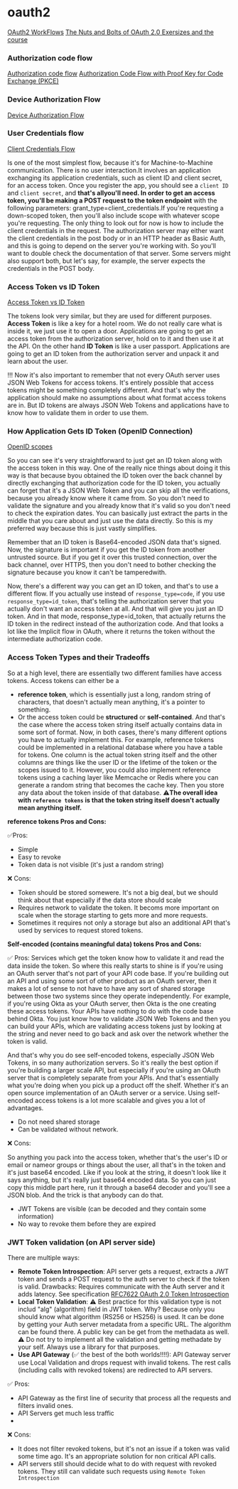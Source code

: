 # oauth2
[OAuth2 WorkFlows](https://auth0.com/docs/get-started/authentication-and-authorization-flow/which-oauth-2-0-flow-should-i-use)
[The Nuts and Bolts of OAuth 2.0 Exersizes and the course](https://oauth.school/)

### Authorization code flow
[Authorization code flow](https://auth0.com/docs/get-started/authentication-and-authorization-flow/authorization-code-flow)
[Authorization Code Flow with Proof Key for Code Exchange (PKCE)](https://auth0.com/docs/get-started/authentication-and-authorization-flow/authorization-code-flow-with-pkce)

### Device Authorization Flow
[Device Authorization Flow](https://auth0.com/docs/get-started/authentication-and-authorization-flow/device-authorization-flow)
### User Credentials flow
[Client Credentials Flow](https://auth0.com/docs/get-started/authentication-and-authorization-flow/client-credentials-flow)

Is one of the most simplest flow, because it's for Machine-to-Machine communication. There is no user interaction.It involves an application exchanging its application credentials, 
such as client ID and client secret, for an access token.
Once you register the app, you should see a `client ID` and `client secret`, and **that's allyou'll need. In order to get an access token, you'll be making a POST request to the token endpoint** 
with the following parameters: grant_type=client_credentials.If you're requesting a down-scoped token, then you'll also include scope with whatever scope you're requesting. The only thing to look 
out for now is how to include the client credentials in the request. The authorization server may either want the client credentials in the post body or in an HTTP header as Basic Auth, and this is
going to depend on the server you're working with. So you'll want to double check the documentation of that server. Some servers might also support both, but let's say, for example, the server expects
the credentials in the POST body.


### Access Token vs ID Token
[Access Token vs ID Token](https://auth0.com/blog/id-token-access-token-what-is-the-difference/)

The tokens look very similar, but they are used for different purposes. 
**Access Token** is like a key for a hotel room. We do not really care what is inside it, we just use it to open a door. Applications are going to get an access token from the authorization server, hold on to it and then use it at the API.
On the other hand **ID Token** is like a user passport. Applications are going to get an ID token from the authorization server and unpack it and learn about the user.

!!! Now it's also important to remember that not every OAuth server uses JSON Web Tokens for access tokens. It's entirely possible that access tokens might be something completely different. 
And that's why the application should make no assumptions about what format access tokens are in. But ID tokens are always JSON Web Tokens and applications have to know how to validate them in order to use them.


### How Application Gets ID Token (OpenID Connection)
[OpenID scopes](https://auth0.com/docs/get-started/apis/scopes/openid-connect-scopes)

So you can see it's very straightforward to just get an ID token along with the access token in this way. One of the really nice things about doing it this way is that because byou obtained the ID token 
over the back channel by directly exchanging that authorization code for the ID token, you actually can forget that it's a JSON Web Token and you can skip all the verifications, because you already 
know where it came from. So you don't need to validate the signature and you already know that it's valid so you don't need to check the expiration dates. You can basically just extract the parts in 
the middle that you care about and just use the data directly. So this is my preferred way because this is just vastly simplifies.

Remember that an ID token is Base64-encoded JSON data that's signed. Now, the signature is important if you get the ID token from another untrusted source.
But if you get it over this trusted connection, over the back channel, over HTTPS, then you don't need to bother checking the signature because you know it can't be tamperedwith. 

Now, there's a different way you can get an ID token, and that's to use a different flow. If you actually use instead of `response_type=code`, if you use `response_type=id_token`, that's telling the authorization server that you actually don't want an access token at all. 
And that will give you just an ID token. And in that mode, response_type=id_token, that actually returns the ID token in the redirect instead of the authorization code.
And that looks a lot like the Implicit flow in OAuth, where it returns the token without the intermediate authorization code.


### Access Token Types and their Tradeoffs
So at a high level, there are essentially two different families have access tokens. Access tokens can either be a 
- **reference token**, which is essentially just a long, random string of characters, that doesn't actually mean anything, it's a pointer to something.
- Or the access token could be **structured** or **self-contained**. And that's the case where the access token string itself actually contains data in some sort of format. Now, in both cases, there's many different options you have to actually
implement this. For example, reference tokens could be implemented in a relational database where you have a table for tokens. One column is the actual token string itself and the other columns are things like the user ID or the lifetime of the token or the scopes issued to it.
However, you could also implement reference tokens using a caching layer like Memcache or Redis where you can generate a random string that becomes the cache key.
Then you store any data about the token inside of that database. ⚠️**The overall idea with `reference tokens` is that the token string itself doesn't actually mean anything itself.**

**reference tokens Pros and Cons:**

✅Pros:
- Simple
- Easy to revoke
- Token data is not visible (it's just a random string)

❌ Cons:
- Token should be stored somewere. It's not a big deal, but we should think about that especially if the data store should scale 
- Requires network to validate the token. It becoms more important on scale when the storage starting to gets more and more requests.
- Sometimes it requires not only a storage but also an additional API that's used by services to request stored tokens.


**Self-encoded (contains meaningful data) tokens Pros and Cons:**

✅ Pros:
Services which get the token know how to validate it and read the data inside the token. So where this really starts to shine is if you're using an OAuth server that's not part of your API code base.
If you're building out an API and using some sort of other product as an OAuth server, then it makes a lot of sense to not have to have any sort of shared storage between those two systems since they operate independently. For example, if you're using Okta as your OAuth server, then Okta is the one creating these access tokens. Your APIs have nothing to do with the code base behind Okta.
You just know how to validate JSON Web Tokens and then you can build your APIs, which are validating access tokens just by looking at the string and never need to go back and ask over the network whether the token is valid.

And that's why you do see self-encoded tokens, especially JSON Web Tokens, in so many authorization servers. So it's really the best option if you're building a larger scale API, but especially if you're using an OAuth server that is completely separate from your APIs. And that's essentially what you're doing when you pick up a product off the shelf. Whether it's an open source implementation of an OAuth server or a service. Using self-encoded access tokens is a lot more scalable and gives you a lot of advantages.

- Do not need shared storage
- Can be validated without network.
  

❌ Cons:

So anything you pack into the access token, whether that's the user's ID or email or nameor groups or things about the user, all that's in the token and it's just base64 encoded.
Like if you look at the string, it doesn't look like it says anything, but it's really just base64 encoded data. So you can just copy this middle part here, run it through a base64 decoder and you'll see a JSON blob. And the trick is that anybody can do that.

- JWT Tokens are visible (can be decoded and they contain some information)
- No way to revoke them before they are expired



### JWT Token validation (on API server side)
There are multiple ways:
- **Remote Token Introspection**: API server gets a request, extracts a JWT token and  sends a POST request to the auth server to check if the token is valid. Drawbacks: Requires communicate with the Auth server and it adds latency. See specification [RFC7622 OAuth 2.0 Token Introspection](https://www.oauth.com/oauth2-servers/token-introspection-endpoint/)
- **Local Token Validation**:
 ⚠️ Best practice for this validation type is not includ "alg" (algorithm) field in JWT token. Why? Because only you should know what algorithm (RS256 or HS256) is used. It can be done by getting your Auth server metadata from a specific URL. The algorithm can be found there. A public key can be get from the methadata as well.
 ⚠️ Do not try to implement all the validation and getting methadate by your self. Always use a library for that purposes.
- **Use API Gateway** (✅ the best of the both worlds!!!!): API Gateway server use Local Validation and drops request with invalid tokens. The rest calls (including calls with revoked tokens) are redirected to API servers. 

✅ Pros:
- API Gateway as the first line of security that process all the requests and filters invalid ones.
- API Servers get much less traffic
- 
❌ Cons:
- It does not filter revoked tokens, but it's not an issue if a token was valid some time ago. It's an appropriate solution for non critical API calls.
- API servers still should decide what to do with request with revoked tokens. They still can validate such requests using `Remote Token Introspection`
